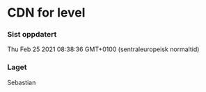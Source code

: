 
# CDN for level

### Sist oppdatert 
Thu Feb 25 2021 08:38:36 GMT+0100 (sentraleuropeisk normaltid)
### Laget 
Sebastian
